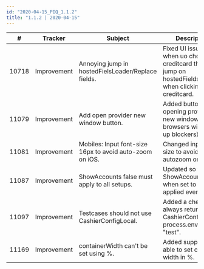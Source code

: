 ```yaml
--- 
id: "2020-04-15_PIQ_1.1.2"
title: "1.1.2 | 2020-04-15"
--- 
```



| #     | Tracker     | Subject                                                  | Description                                                        |
|-------|-------------|----------------------------------------------------------|--------------------------------------------------------------------|
| 10718 | Improvement | Annoying jump in hostedFielsLoader/Replace fields.       | Fixed UI issue for when uo choose creditcard there is a jump on hostedFieldsLoaders when clicking creditcard. |
| 11079 | Improvement | Add open provider new window button.                     | Added button for opening provider in new window (for browsers with pop-up blockers). |
| 11081 | Improvement | Mobiles: Input font-size 16px to avoid auto-zoom on iOS. | Changed input font size to avoid iOS autozoom on mobile. |
| 11087 | Improvement | ShowAccounts false must apply to all setups.             | Updated so that ShowAccounts when set to false is applied everywhere. |
| 11097 | Improvement | Testcases should not use CashierConfigLocal.             | Added a check to always return the CashierConfig.js if process.env = "test". |
| 11169 | Improvement | containerWidth can't be set using %.                     | Added suppor to be able to  set cashier width in %. |
